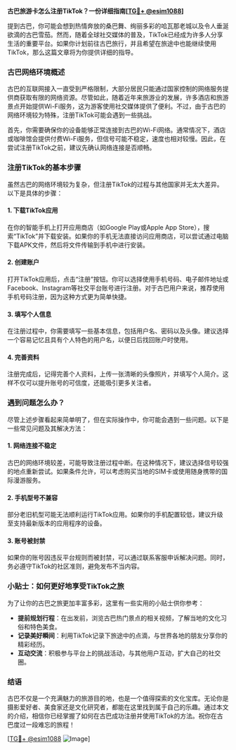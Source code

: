 **古巴旅游卡怎么注册TikTok？一份详细指南[[TG💪+ @esim1088](https://t.me/s/esim1088)]**

提到古巴，你可能会想到热情奔放的桑巴舞、绚丽多彩的哈瓦那老城以及令人垂涎欲滴的古巴雪茄。然而，随着全球社交媒体的普及，TikTok已经成为许多人分享生活的重要平台。如果你计划前往古巴旅行，并且希望在旅途中也能继续使用TikTok，那么这篇文章将为你提供详细的指导。

### 古巴网络环境概述

古巴的互联网接入一直受到严格限制，大部分居民只能通过国家控制的网络服务提供商获取有限的网络资源。尽管如此，随着近年来旅游业的发展，许多酒店和旅游景点开始提供Wi-Fi服务，这为游客使用社交媒体提供了便利。不过，由于古巴的网络环境较为特殊，注册TikTok可能会遇到一些挑战。

首先，你需要确保你的设备能够正常连接到古巴的Wi-Fi网络。通常情况下，酒店或咖啡馆会提供付费Wi-Fi服务，但信号可能不稳定，速度也相对较慢。因此，在尝试注册TikTok之前，建议先确认网络连接是否顺畅。

### 注册TikTok的基本步骤

虽然古巴的网络环境较为复杂，但注册TikTok的过程与其他国家并无太大差异。以下是具体的步骤：

#### 1. 下载TikTok应用

在你的智能手机上打开应用商店（如Google Play或Apple App Store），搜索“TikTok”并下载安装。如果你的手机无法直接访问应用商店，可以尝试通过电脑下载APK文件，然后将文件传输到手机中进行安装。

#### 2. 创建账户

打开TikTok应用后，点击“注册”按钮。你可以选择使用手机号码、电子邮件地址或Facebook、Instagram等社交平台账号进行注册。对于古巴用户来说，推荐使用手机号码注册，因为这种方式更为简单快捷。

#### 3. 填写个人信息

在注册过程中，你需要填写一些基本信息，包括用户名、密码以及头像。建议选择一个容易记忆且具有个人特色的用户名，以便日后找回账户时使用。

#### 4. 完善资料

注册完成后，记得完善个人资料，上传一张清晰的头像照片，并填写个人简介。这样不仅可以提升账号的可信度，还能吸引更多关注者。

### 遇到问题怎么办？

尽管上述步骤看起来简单明了，但在实际操作中，你可能会遇到一些问题。以下是一些常见问题及其解决方法：

#### 1. 网络连接不稳定

古巴的网络环境较差，可能导致注册过程中断。在这种情况下，建议选择信号较强的地点重新尝试。如果条件允许，可以考虑购买当地的SIM卡或使用随身携带的国际漫游服务。

#### 2. 手机型号不兼容

部分老旧机型可能无法顺利运行TikTok应用。如果你的手机配置较低，建议升级至支持最新版本的应用程序的设备。

#### 3. 账号被封禁

如果你的账号因违反平台规则而被封禁，可以通过联系客服申诉解决问题。同时，务必遵守TikTok的社区准则，避免发布不当内容。

### 小贴士：如何更好地享受TikTok之旅

为了让你的古巴之旅更加丰富多彩，这里有一些实用的小贴士供你参考：

- **提前规划行程**：在出发前，浏览古巴热门景点的相关视频，了解当地的文化习俗和特色美食。
- **记录美好瞬间**：利用TikTok记录下旅途中的点滴，与世界各地的朋友分享你的精彩经历。
- **互动交流**：积极参与平台上的挑战活动，与其他用户互动，扩大自己的社交圈。

### 结语

古巴不仅是一个充满魅力的旅游目的地，也是一个值得探索的文化宝库。无论你是摄影爱好者、美食家还是文化研究者，都能在这里找到属于自己的乐趣。通过本文的介绍，相信你已经掌握了如何在古巴成功注册并使用TikTok的方法。祝你在古巴度过一段难忘的旅程！

[[TG💪+ @esim1088](https://t.me/s/esim1088) ![Image](https://i.postimg.cc/4NQfJmqS/Snipaste-2025-05-13-00-14-12.png)]